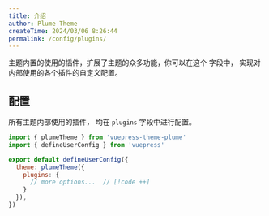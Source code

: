 ```yaml
---
title: 介绍
author: Plume Theme
createTime: 2024/03/06 8:26:44
permalink: /config/plugins/
---
```


主题内置的使用的插件，扩展了主题的众多功能，你可以在这个 字段中， 实现对内部使用的各个插件的自定义配置。

## 配置

所有主题内部使用的插件， 均在 `plugins` 字段中进行配置。

``` js
import { plumeTheme } from 'vuepress-theme-plume'
import { defineUserConfig } from 'vuepress'

export default defineUserConfig({
  theme: plumeTheme({
    plugins: {
      // more options...  // [!code ++]
    }
  }),
})
```
